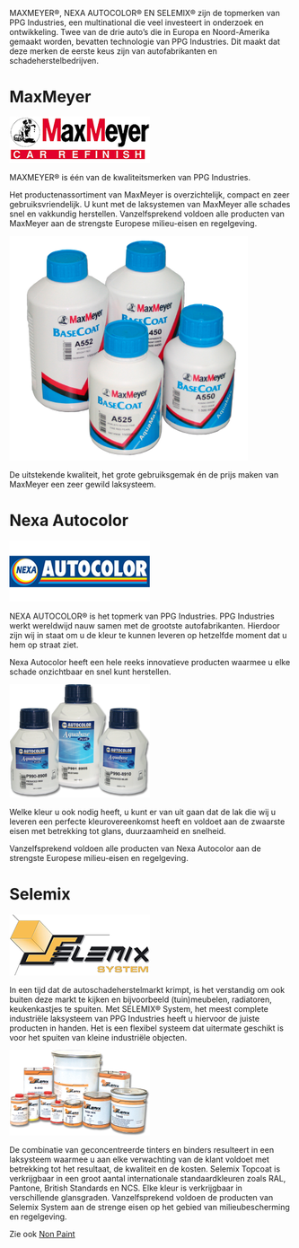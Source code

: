 MAXMEYER®, NEXA AUTOCOLOR® EN SELEMIX® zijn de topmerken van PPG Industries, een multinational die veel investeert in onderzoek en ontwikkeling. Twee van de drie auto’s die in Europa en Noord-Amerika gemaakt worden, bevatten technologie van PPG Industries. Dit maakt dat deze merken de eerste keus zijn van autofabrikanten en schadeherstelbedrijven.

# MaxMeyer

![Max Meyer](/assets/img/maxmeyer1.png)

MAXMEYER® is één van de kwaliteitsmerken van PPG Industries.

Het productenassortiment van MaxMeyer is overzichtelijk, compact en zeer gebruiksvriendelijk. U kunt met de laksystemen van MaxMeyer alle schades snel en vakkundig herstellen. Vanzelfsprekend voldoen alle producten van MaxMeyer aan de strengste Europese milieu-eisen en regelgeving.

![Max Meyer](/assets/img/maxmeyer2.png)

De uitstekende kwaliteit, het grote gebruiksgemak én de prijs maken van MaxMeyer een zeer gewild laksysteem.

# Nexa Autocolor

![Nexa Autocolor](/assets/img/nexa-autocolor.png)

NEXA AUTOCOLOR® is het topmerk van PPG Industries. PPG Industries werkt wereldwijd nauw samen met de grootste autofabrikanten. Hierdoor zijn wij in staat om u de kleur te kunnen leveren op hetzelfde moment dat u hem op straat ziet.

Nexa Autocolor heeft een hele reeks innovatieve producten waarmee u elke schade onzichtbaar en snel kunt herstellen.

![Aquabase](/assets/img/aquabase-small.png)

Welke kleur u ook nodig heeft, u kunt er van uit gaan dat de lak die wij u leveren een perfecte kleurovereenkomst heeft en voldoet aan de zwaarste eisen met betrekking tot glans, duurzaamheid en snelheid.

Vanzelfsprekend voldoen alle producten van Nexa Autocolor aan de strengste Europese milieu-eisen en regelgeving.

# Selemix

![Selemix](/assets/img/selemix-logo.png)

In een tijd dat de autoschadeherstelmarkt krimpt, is het verstandig om ook buiten deze markt te kijken en bijvoorbeeld (tuin)meubelen, radiatoren, keukenkastjes te spuiten. Met SELEMIX® System, het meest complete industriële laksysteem van PPG Industries heeft u hiervoor de juiste producten in handen. Het is een flexibel systeem dat uitermate geschikt is voor het spuiten van kleine industriële objecten.

![Selemix](/assets/img/selemix-small.png)

De combinatie van geconcentreerde tinters en binders resulteert in een laksysteem waarmee u aan elke verwachting van de klant voldoet met betrekking tot het resultaat, de kwaliteit en de kosten. Selemix Topcoat is verkrijgbaar in een groot aantal internationale standaardkleuren zoals RAL, Pantone, British Standards en NCS. Elke kleur is verkrijgbaar in verschillende glansgraden. Vanzelfsprekend voldoen de producten van Selemix System aan de strenge eisen op het gebied van milieubescherming en regelgeving.

Zie ook [Non Paint](Non-paint)
